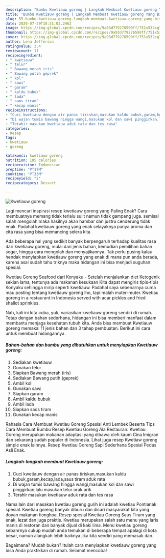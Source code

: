 ```yaml
---
description: "Bumbu Kwetiauw goreng | Langkah Membuat Kwetiauw goreng Yang Bisa Manjain Lidah"
title: "Bumbu Kwetiauw goreng | Langkah Membuat Kwetiauw goreng Yang Bisa Manjain Lidah"
slug: 55-bumbu-kwetiauw-goreng-langkah-membuat-kwetiauw-goreng-yang-bisa-manjain-lidah
date: 2020-07-29T18:51:03.246Z
image: https://img-global.cpcdn.com/recipes/9a93d779276590ff/751x532cq70/kwetiauw-goreng-foto-resep-utama.jpg
thumbnail: https://img-global.cpcdn.com/recipes/9a93d779276590ff/751x532cq70/kwetiauw-goreng-foto-resep-utama.jpg
cover: https://img-global.cpcdn.com/recipes/9a93d779276590ff/751x532cq70/kwetiauw-goreng-foto-resep-utama.jpg
author: Lena Jefferson
ratingvalue: 3.4
reviewcount: 11
recipeingredient:
- " kwetiauw"
- " telur"
- " Bawang merah iris"
- " Bawang putih geprek"
- " kol"
- " sawi"
- " garam"
- " kaldu bubuk"
- " lada"
- " saos tiram"
- " kecap manis"
recipeinstructions:
- "Cuci kwetiauw dengan air panas tiriskan,masukan kaldu bubuk,garam,kecap,lada,saus tiram aduk rata"
- "Di wajan tumis bawang hingga wangi,masukan kol dan sawi pinggirkan,lalu masukan telur orak arik"
- "Terahir masukan kwetiauw aduk rata dan tes rasa"
categories:
- Resep
tags:
- kwetiauw
- goreng

katakunci: kwetiauw goreng 
nutrition: 185 calories
recipecuisine: Indonesian
preptime: "PT17M"
cooktime: "PT33M"
recipeyield: "2"
recipecategory: Dessert

---
```



![Kwetiauw goreng](https://img-global.cpcdn.com/recipes/9a93d779276590ff/751x532cq70/kwetiauw-goreng-foto-resep-utama.jpg)

Lagi mencari inspirasi resep kwetiauw goreng yang Paling Enak? Cara membuatnya memang tidak terlalu sulit namun tidak gampang juga. semisal salah mengolah maka hasilnya akan hambar dan justru cenderung tidak enak. Padahal kwetiauw goreng yang enak selayaknya punya aroma dan cita rasa yang bisa memancing selera kita.

Ada beberapa hal yang sedikit banyak berpengaruh terhadap kualitas rasa dari kwetiauw goreng, mulai dari jenis bahan, kemudian pemilihan bahan segar, hingga cara mengolah dan menyajikannya. Tak perlu pusing kalau hendak menyiapkan kwetiauw goreng yang enak di mana pun anda berada, karena asal sudah tahu triknya maka hidangan ini bisa menjadi suguhan spesial.

Kwetiau Goreng Seafood dari Konyaku - Setelah menjalankan diet Ketogenik sekian lama, tentunya ada makanan kesukaan Kita dapat mengiris tipis-tipis Konyaku sehingga mirip seperti kwetiauw. Padahal saya sebenarnya cuma mau posting tentang kwetiauw goreng lho, tapi malah muter-muter. Kwetiau goreng in a restaurant in Indonesia served with acar pickles and fried shallot sprinkles.


Nah, kali ini kita coba, yuk, variasikan kwetiauw goreng sendiri di rumah. Tetap dengan bahan sederhana, hidangan ini bisa memberi manfaat dalam membantu menjaga kesehatan tubuh kita. Anda bisa membuat Kwetiauw goreng memakai 11 jenis bahan dan 3 tahap pembuatan. Berikut ini cara untuk membuat hidangannya.

<!--inarticleads1-->

##### Bahan-bahan dan bumbu yang dibutuhkan untuk menyiapkan Kwetiauw goreng:

1. Sediakan  kwetiauw
1. Gunakan  telur
1. Siapkan  Bawang merah (iris)
1. Sediakan  Bawang putih (geprek)
1. Ambil  kol
1. Gunakan  sawi
1. Siapkan  garam
1. Ambil  kaldu bubuk
1. Ambil  lada
1. Siapkan  saos tiram
1. Gunakan  kecap manis


Rahasia Cara Membuat Kwetiau Goreng Spesial Anti Lembek Beserta Tips Cara Membuat Bumbu Resep Kwetiau Goreng Ala Restauran. Kwetiau Goreng merupakan makanan adaptasi yang dibawa oleh kaum Cina Imigran dan sekarang sudah populer di Indonesia. Lihat juga resep Kwetiaw goreng simple enak lainnya. Resep Kwetiau Goreng Sapi Sederhana Spesial Pedas Asli Enak. 

<!--inarticleads2-->

##### Langkah-langkah membuat Kwetiauw goreng:

1. Cuci kwetiauw dengan air panas tiriskan,masukan kaldu bubuk,garam,kecap,lada,saus tiram aduk rata
1. Di wajan tumis bawang hingga wangi,masukan kol dan sawi pinggirkan,lalu masukan telur orak arik
1. Terahir masukan kwetiauw aduk rata dan tes rasa


Nama lain dari masakan kwetiau goreng gurih ini adalah kwetiau Pontianak spesial. Kwetiau goreng banyak diburu dan dicari masyarakat kita yang doyan makanan tionghoa. Resep spesial Kwetiau Goreng Saus Tiram yang enak, lezat dan juga praktis. Kwetiau merupakan salah satu menu yang laris manis di restoran dan banyak dijual di kaki lima. Menu kwetiau goreng sebanrnya cukup mudah anda temukan di beberapa tempat apalagi di kota besar, namun alangkah lebih baiknya jika kita sendiri yang memasak dan. 

Bagaimana? Mudah bukan? Itulah cara menyiapkan kwetiauw goreng yang bisa Anda praktikkan di rumah. Selamat mencoba!
